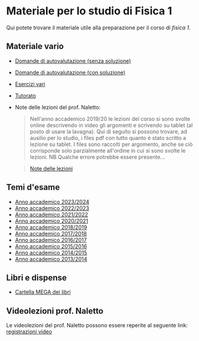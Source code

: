 # Materiale per lo studio di Fisica 1

Qui potete trovare il materiale utile alla preparazione per il corso di _fisica 1_. 

## Materiale vario
- [Domande di autovalutazione (senza soluzione)](/Dati/Studio/I_Anno/F1/Materiale_vario/Quiz_Fisica1.pdf)
- [Domande di autovalutazione (con soluzione)](/Dati/Studio/I_Anno/F1/Materiale_vario/Quiz_Fisica1.pdf)
- [Esercizi vari](/Dati/Studio/I_Anno/F1/Materiale_vario/ESercizi)
- [Tutorato](/Dati/Studio/I_Anno/F1/Materiale_vario/Tutorato)
- Note delle lezioni del prof. Naletto:
  > Nell'anno accademico 2019/20 le lezioni del corso si sono svolte online descrivendo in video gli argomenti e scrivendo su tablet (al posto di usare la lavagna).
Qui di seguito si possono trovare, ad ausilio per lo studio, i files pdf con tutto quanto è stato scritto a lezione su tablet. I files sono raccolti per argomento, anche se ciò corrisponde solo parzialmente all'ordine in cui si sono svolte le lezioni. NB Qualche errore potrebbe essere presente...
  
  > [Note delle lezioni](/Dati/Studio/I_Anno/F1/Materiale_vario/Note_lezioni)

## Temi d'esame
- [Anno accademico 2023/2024](/Dati/Studio/I_Anno/F1/Temi_d'esame/AA_23-24)
- [Anno accademico 2022/2023](/Dati/Studio/I_Anno/F1/Temi_d'esame/AA_22-23)
- [Anno accademico 2021/2022](/Dati/Studio/I_Anno/F1/Temi_d'esame/AA_21-22)
- [Anno accademico 2020/2021](/Dati/Studio/I_Anno/F1/Temi_d'esame/AA_20-21)
- [Anno accademico 2018/2019](/Dati/Studio/I_Anno/F1/Temi_d'esame/AA_18-19)
- [Anno accademico 2017/2018](/Dati/Studio/I_Anno/F1/Temi_d'esame/AA_17-18)
- [Anno accademico 2016/2017](/Dati/Studio/I_Anno/F1/Temi_d'esame/AA_16-17)
- [Anno accademico 2015/2016](/Dati/Studio/I_Anno/F1/Temi_d'esame/AA_15-16)
- [Anno accademico 2014/2015](/Dati/Studio/I_Anno/F1/Temi_d'esame/AA_14-15)
- [Anno accademico 2013/2014](/Dati/Studio/I_Anno/F1/Temi_d'esame/AA_13-14)

## Libri e dispense
- [Cartella MEGA dei libri](https://mega.nz/folder/UoFGlY5S#oEVruDxA9Xnk5nulPOrXMw/folder/sptxwBYQ)

## Videolezioni prof. Naletto
Le videolezioni del prof. Naletto possono essere reperite al seguente link: [registrazioni video](https://youtube.com/playlist?list=PL5JNcyGPaynkSMk-X5UYq5lU5b1dhyOWM&si=qopW9vZpZTXl2kSO)


